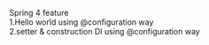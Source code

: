 Spring 4 feature <br /> 
1.Hello world using @configuration way <br />
2.setter & construction DI using @configuration way <br />